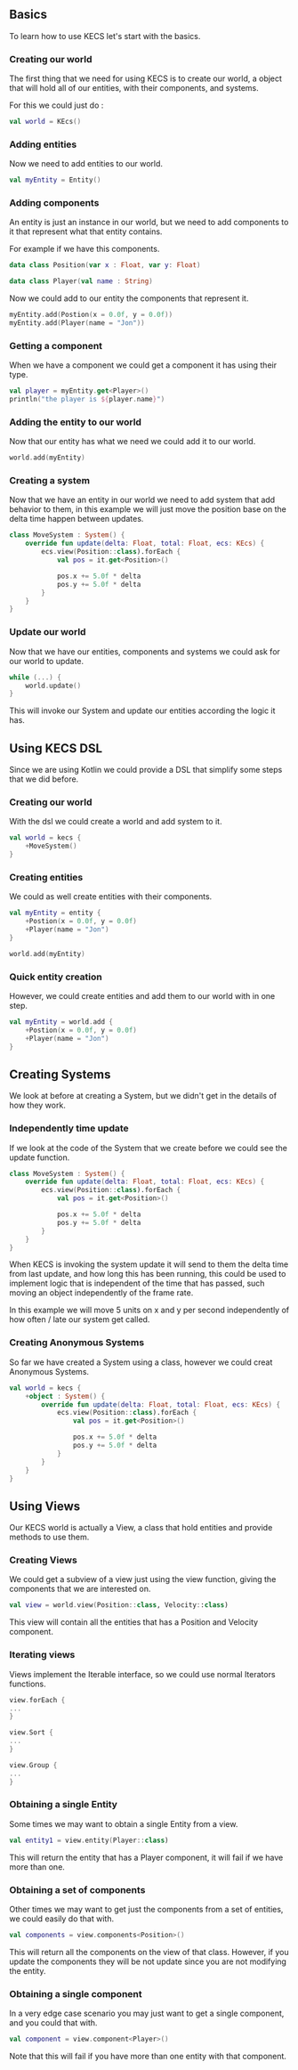 ## Basics

To learn how to use KECS let's start with the basics.

### Creating our world

The first thing that we need for using KECS is to create our world, a object
that will hold all of our entities, with their components, and systems.

For this we could just do :

```kotlin
val world = KEcs()
```

### Adding entities
Now we need to add entities to our world.

```kotlin
val myEntity = Entity()
```

### Adding components
An entity is just an instance in our world, but we need to add components to it that
represent what that entity contains.

For example if we have this components.

 ```kotlin
 data class Position(var x : Float, var y: Float)

 data class Player(val name : String)
 ```

Now we could add to our entity the components that represent it.

```kotlin
myEntity.add(Postion(x = 0.0f, y = 0.0f))
myEntity.add(Player(name = "Jon"))
```

### Getting a component

When we have a component we could get a component it has using their type.

```kotlin
val player = myEntity.get<Player>()
println("the player is ${player.name}")
```

### Adding the entity to our world

Now that our entity has what we need we could add it to our world.

```kotlin
world.add(myEntity)
```

### Creating a system

Now that we have an entity in our world we need to add system that add behavior to them,
in this example we will just move the position base on the delta time happen between updates.

```kotlin
class MoveSystem : System() {
    override fun update(delta: Float, total: Float, ecs: KEcs) {
        ecs.view(Position::class).forEach {
            val pos = it.get<Position>()

            pos.x += 5.0f * delta
            pos.y += 5.0f * delta
        }
    }
}
```

### Update our world

Now that we have our entities, components and systems we could ask for our world to update.

```kotlin
while (...) {
    world.update()
}
```

This will invoke our System and update our entities according the logic it has.

## Using KECS DSL

Since we are using Kotlin we could provide a DSL that simplify some steps that
we did before.

### Creating our world

With the dsl we could create a world and add system to it.

```kotlin
val world = kecs {
    +MoveSystem()
}
```

### Creating entities

We could as well create entities with their components.

```kotlin
val myEntity = entity {
    +Postion(x = 0.0f, y = 0.0f)
    +Player(name = "Jon")
}

world.add(myEntity)
```

### Quick entity creation

However, we could create entities and add them to our world with in one step.

```kotlin
val myEntity = world.add {
    +Postion(x = 0.0f, y = 0.0f)
    +Player(name = "Jon")
}
```

## Creating Systems

We look at before at creating a System, but we didn't get in the details of how they work.

### Independently time update

If we look at the code of the System that we create before we could see the update function.

```kotlin
class MoveSystem : System() {
    override fun update(delta: Float, total: Float, ecs: KEcs) {
        ecs.view(Position::class).forEach {
            val pos = it.get<Position>()

            pos.x += 5.0f * delta
            pos.y += 5.0f * delta
        }
    }
}
```
When KECS is invoking the system update it will send to them the delta time from last update, and
how long this has been running, this could be used to implement logic that is independent
of the time that has passed, such moving an object independently of the frame rate.

In this example we will move 5 units on x and y per second independently of how often / late
our system get called.

### Creating Anonymous Systems

So far we have created a System using a class, however we could creat Anonymous Systems.

```kotlin
val world = kecs {
    +object : System() {
        override fun update(delta: Float, total: Float, ecs: KEcs) {
            ecs.view(Position::class).forEach {
                val pos = it.get<Position>()

                pos.x += 5.0f * delta
                pos.y += 5.0f * delta
            }
        }
    }
}
```

## Using Views

Our KECS world is actually a View, a class that hold entities and provide methods to use them.

### Creating Views

We could get a subview of a view just using the view function, giving the components that
we are interested on.
```kotlin
val view = world.view(Position::class, Velocity::class)
```

This view will contain all the entities that has a Position and  Velocity component.

### Iterating views

Views implement the Iterable<Entity> interface, so we could use normal Iterators functions.

```kotlin
view.forEach {
...
}

view.Sort {
...
}

view.Group {
...
}
```

### Obtaining a single Entity

Some times we may want to obtain a single Entity from a view.

```kotlin
val entity1 = view.entity(Player::class)
```

This will return the entity that has a Player component, it will fail if we have more than one.

### Obtaining a set of components

Other times we may want to get just the components from a set of entities, we could easily do that with.

```kotlin
val components = view.components<Position>()
```

This will return all the components on the view of that class. However, if you update
the components they will be not update since you are not modifying the entity.

### Obtaining a single component

In a very edge case scenario you may just want to get a single component, and you could
that with.

```kotlin
val component = view.component<Player>()
```

Note that this will fail if you have more than one entity with that component.
